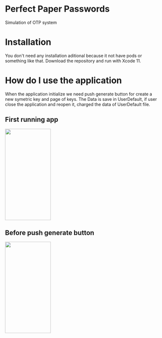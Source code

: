 # Perfect Paper Passwords
Simulation of OTP system

# Installation
You don't need any installation aditional because it not have pods or something like that.
Download the repository and run with Xcode 11. 

# How do I use the application
When the application initialize we need push generate button for create a new symetric key and page of keys.
The Data is save in UserDefault, if user close the application and reopen it, charged the data of UserDefault file.

## First running app
<img src="https://scontent-dfw5-1.xx.fbcdn.net/v/t1.0-9/84974907_10221548710404502_3164648443335409664_o.jpg?_nc_cat=101&_nc_ohc=reSJOMQfmMAAX_neymp&_nc_ht=scontent-dfw5-1.xx&oh=315532c0845abc71a924a7ac246eb60c&oe=5EC4D9A1" width="150" height="300">

## Before push generate button
<img src="https://scontent-dfw5-1.xx.fbcdn.net/v/t1.0-9/84985392_10221548711284524_2698294129762238464_o.jpg?_nc_cat=101&_nc_ohc=77L3t47CddoAX8pKBIx&_nc_ht=scontent-dfw5-1.xx&oh=5b00aaa37949dbe0fee9557999d261a7&oe=5ED9AD3B" width="150" height="300">
